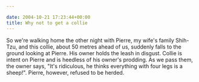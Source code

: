 ```yaml
---

date: 2004-10-21 17:23:44+00:00
title: Why not to get a collie
---
```


So we're walking home the other night with Pierre, my wife's family Shih-Tzu, and this collie, about 50 metres ahead of us, suddenly falls to the ground looking at Pierre.  His owner holds the leash in disgust.  Collie is intent on Pierre and is heedless of his owner's prodding.  As we pass them, the owner says, "It's ridiculous, he thinks everything with four legs is a sheep!".  Pierre, however, refused to be herded.
